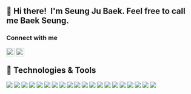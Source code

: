 ## 👋 Hi there!&ensp;I'm Seung Ju Baek. Feel free to call me Baek Seung.

### Connect with me
<a href="https://instagram.com/_baekseung" target="_blank">
  <img align="left" alt="Baekseung's Instagram" width="22px" src="https://raw.githubusercontent.com/hussainweb/hussainweb/main/icons/instagram.png" />
</a>
<a href="www.linkedin.com/in/baekseun" target="_blank">
  <img align="left" alt="Baekseung's LinkedIN" width="22px" src="https://cdn.simpleicons.org/linkedin" />
</a>
<br/>

## 🔧 Technologies & Tools

![](https://img.shields.io/badge/OS-macos-informational?style=flat&logo=macos&logoColor=white&color=2bbc8a)
![](https://img.shields.io/badge/OS-linux-informational?style=flat&logo=linux&logoColor=white&color=2bbc8a)
![](https://img.shields.io/badge/Editor-Visual_Studio_Code-informational?style=flat&color=2bbc8a)
![](https://img.shields.io/badge/Editor-pycharm-informational?style=flat&logo=pycharm&logoColor=white&color=2bbc8a)
![](https://img.shields.io/badge/Code-Python-informational?style=flat&logo=python&logoColor=white&color=2bbc8a)
![](https://img.shields.io/badge/Tools-pytorch-informational?style=flat&logo=pytorch&logoColor=white&color=2bbc8a)
![](https://img.shields.io/badge/Tools-Docker-informational?style=flat&logo=docker&logoColor=white&color=2bbc8a)
![](https://img.shields.io/badge/Tools-git-informational?style=flat&logo=git&logoColor=white&color=2bbc8a)
![](https://img.shields.io/badge/Tools-huggingface-informational?style=flat&logo=huggingface&logoColor=white&color=2bbc8a)
![](https://img.shields.io/badge/Tools-jupyter-informational?style=flat&logo=jupyter&logoColor=white&color=2bbc8a)
![](https://img.shields.io/badge/Tools-Transformers-informational?style=flat&color=2bbc8a)
![](https://img.shields.io/badge/Tools-OpenAI_API-informational?style=flat&logo=openai&logoColor=white&color=2bbc8a)
![](https://img.shields.io/badge/Tools-vLLM-informational?style=flat&color=2bbc8a)
![](https://img.shields.io/badge/Tools-yolo-informational?style=flat&logo=yolo&logoColor=white&color=2bbc8a)
![](https://img.shields.io/badge/Tools-opencv-informational?style=flat&logo=opencv&logoColor=white&color=2bbc8a)
![](https://img.shields.io/badge/Tools-Llama-informational?style=flat&logo=meta&logoColor=white&color=2bbc8a)
![](https://img.shields.io/badge/Tools-ollama-informational?style=flat&logo=ollama&logoColor=white&color=2bbc8a)
![](https://img.shields.io/badge/Tools-langgraph-informational?style=flat&logo=langgraph&logoColor=white&color=2bbc8a)
![](https://img.shields.io/badge/Tools-langchain-informational?style=flat&logo=langchain&logoColor=white&color=2bbc8a)
![](https://img.shields.io/badge/Cloud-Google_Cloud_Platform-informational?style=flat&logo=google-cloud&logoColor=white&color=2bbc8a)



